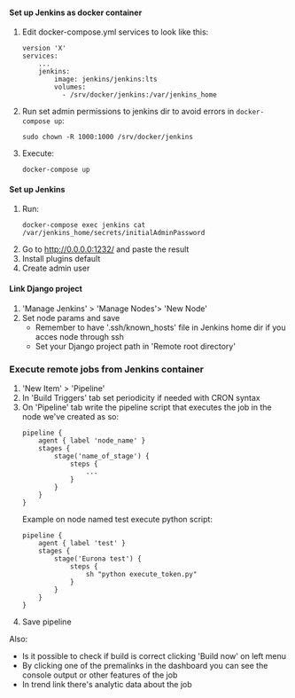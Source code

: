 #### Set up Jenkins as docker container
1. Edit docker-compose.yml services to look like this:
    ```
    version 'X'
    services:
        ...
        jenkins:
            image: jenkins/jenkins:lts
            volumes:
              - /srv/docker/jenkins:/var/jenkins_home
    ```
2. Run set admin permissions to jenkins dir to avoid errors in ```docker-compose up```:
    ```
    sudo chown -R 1000:1000 /srv/docker/jenkins
    ```
3. Execute:
    ```
    docker-compose up
    ```

#### Set up Jenkins
1. Run:
    ```
    docker-compose exec jenkins cat /var/jenkins_home/secrets/initialAdminPassword
    ```
2. Go to http://0.0.0.0:1232/ and paste the result
3. Install plugins default
4. Create admin user

#### Link Django project
1. 'Manage Jenkins' > 'Manage Nodes'> 'New Node'
2. Set node params and save
    - Remember to have '.ssh/known_hosts' file in Jenkins home dir if you acces node through ssh
    - Set your Django project path in 'Remote root directory'
### Execute remote jobs from Jenkins container
1. 'New Item' > 'Pipeline'
2. In 'Build Triggers' tab set periodicity if needed with CRON syntax
3. On 'Pipeline' tab write the pipeline script that executes the job in the node we've created as so:
    ```
    pipeline {
        agent { label 'node_name' }
        stages {
            stage('name_of_stage') {
                steps {
                    ...
                }
            }
        }
    }
    ```
    Example on node named test execute python script:
    ```
    pipeline {
        agent { label 'test' }
        stages {
            stage('Eurona test') {
                steps {
                    sh "python execute_token.py"
                }
            }
        }
    }
    ```
4. Save pipeline

Also:
- Is it possible to check if build is correct clicking 'Build now' on left menu
- By clicking one of the premalinks in the dashboard you can see the console output or other features of the job
- In trend link there's analytic data about the job
